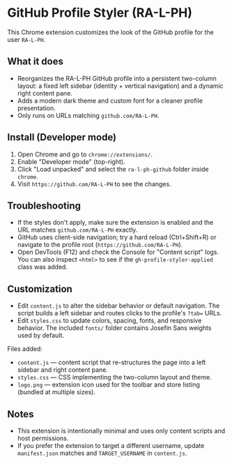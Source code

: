 # GitHub Profile Styler (RA-L-PH)

This Chrome extension customizes the look of the GitHub profile for the user `RA-L-PH`.

## What it does

- Reorganizes the RA-L-PH GitHub profile into a persistent two-column layout: a fixed left sidebar (identity + vertical navigation) and a dynamic right content pane.
- Adds a modern dark theme and custom font for a cleaner profile presentation.
- Only runs on URLs matching `github.com/RA-L-PH`.

## Install (Developer mode)

1. Open Chrome and go to `chrome://extensions/`.
2. Enable "Developer mode" (top-right).
3. Click "Load unpacked" and select the `ra-l-ph-github` folder inside `chrome`.
4. Visit `https://github.com/RA-L-PH` to see the changes.

## Troubleshooting

- If the styles don't apply, make sure the extension is enabled and the URL matches `github.com/RA-L-PH` exactly.
- GitHub uses client-side navigation; try a hard reload (Ctrl+Shift+R) or navigate to the profile root (`https://github.com/RA-L-PH`).
- Open DevTools (F12) and check the Console for "Content script" logs. You can also inspect `<html>` to see if the `gh-profile-styler-applied` class was added.

## Customization

- Edit `content.js` to alter the sidebar behavior or default navigation. The script builds a left sidebar and routes clicks to the profile's `?tab=` URLs.
- Edit `styles.css` to update colors, spacing, fonts, and responsive behavior. The included `fonts/` folder contains Josefin Sans weights used by default.

Files added:

- `content.js` — content script that re-structures the page into a left sidebar and right content pane.
- `styles.css` — CSS implementing the two-column layout and theme.
- `logo.png` — extension icon used for the toolbar and store listing (bundled at multiple sizes).


## Notes

- This extension is intentionally minimal and uses only content scripts and host permissions.
- If you prefer the extension to target a different username, update `manifest.json` matches and `TARGET_USERNAME` in `content.js`.
